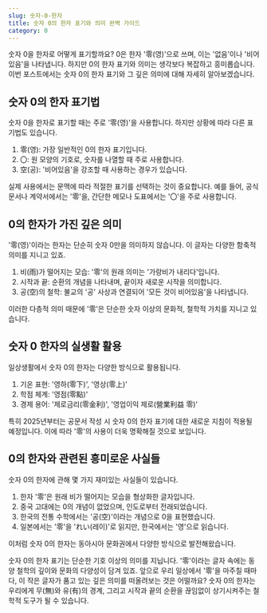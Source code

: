 ```yaml
---
slug: 숫자-0-한자
title: 숫자 0의 한자 표기와 의미 완벽 가이드
category: 0
---
```


숫자 0을 한자로 어떻게 표기할까요? 0은 한자 '零(영)'으로 쓰며, 이는 '없음'이나 '비어있음'을 나타냅니다. 하지만 0의 한자 표기와 의미는 생각보다 복잡하고 흥미롭습니다. 이번 포스트에서는 숫자 0의 한자 표기와 그 깊은 의미에 대해 자세히 알아보겠습니다.

## 숫자 0의 한자 표기법

숫자 0을 한자로 표기할 때는 주로 '零(영)'을 사용합니다. 하지만 상황에 따라 다른 표기법도 있습니다.

1. 零(영): 가장 일반적인 0의 한자 표기입니다.
2. 〇: 원 모양의 기호로, 숫자를 나열할 때 주로 사용합니다.
3. 空(공): '비어있음'을 강조할 때 사용하는 경우가 있습니다.

실제 사용에서는 문맥에 따라 적절한 표기를 선택하는 것이 중요합니다. 예를 들어, 공식 문서나 계약서에서는 '零'을, 간단한 메모나 도표에서는 '〇'을 주로 사용합니다.

## 0의 한자가 가진 깊은 의미

'零(영)'이라는 한자는 단순히 숫자 0만을 의미하지 않습니다. 이 글자는 다양한 함축적 의미를 지니고 있죠.

1. 비(雨)가 떨어지는 모습: '零'의 원래 의미는 '가랑비가 내리다'입니다.
2. 시작과 끝: 순환의 개념을 나타내며, 끝이자 새로운 시작을 의미합니다.
3. 공(空)의 철학: 불교의 '공' 사상과 연결되어 '모든 것이 비어있음'을 나타냅니다.

이러한 다층적 의미 때문에 '零'은 단순한 숫자 이상의 문화적, 철학적 가치를 지니고 있습니다.

## 숫자 0 한자의 실생활 활용

일상생활에서 숫자 0의 한자는 다양한 방식으로 활용됩니다.

1. 기온 표현: '영하(零下)', '영상(零上)'
2. 학점 체계: '영점(零點)'
3. 경제 용어: '제로금리(零金利)', '영업이익 제로(營業利益 零)'

특히 2025년부터는 공문서 작성 시 숫자 0의 한자 표기에 대한 새로운 지침이 적용될 예정입니다. 이에 따라 '零'의 사용이 더욱 명확해질 것으로 보입니다.

## 0의 한자와 관련된 흥미로운 사실들

숫자 0의 한자에 관해 몇 가지 재미있는 사실들이 있습니다.

1. 한자 '零'은 원래 비가 떨어지는 모습을 형상화한 글자입니다.
2. 중국 고대에는 0의 개념이 없었으며, 인도로부터 전래되었습니다.
3. 한국의 전통 수학에서는 '공(空)'이라는 개념으로 0을 표현했습니다.
4. 일본에서는 '零'을 'れい(레이)'로 읽지만, 한국에서는 '영'으로 읽습니다.

이처럼 숫자 0의 한자는 동아시아 문화권에서 다양한 방식으로 발전해왔습니다.

숫자 0의 한자 표기는 단순한 기호 이상의 의미를 지닙니다. '零'이라는 글자 속에는 동양 철학의 깊이와 문화의 다양성이 담겨 있죠. 앞으로 우리 일상에서 '零'을 마주칠 때마다, 이 작은 글자가 품고 있는 깊은 의미를 떠올려보는 것은 어떨까요? 숫자 0의 한자는 우리에게 무(無)와 유(有)의 경계, 그리고 시작과 끝의 순환을 끊임없이 상기시켜주는 철학적 도구가 될 수 있습니다.